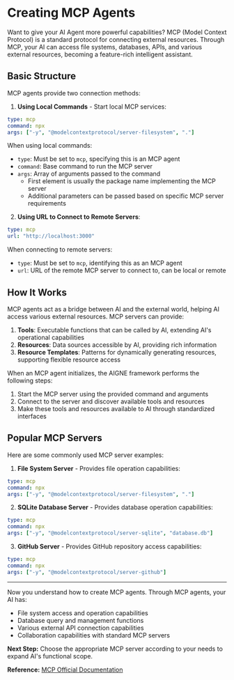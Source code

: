 # Creating MCP Agents

Want to give your AI Agent more powerful capabilities? MCP (Model Context Protocol) is a standard protocol for connecting external resources. Through MCP, your AI can access file systems, databases, APIs, and various external resources, becoming a feature-rich intelligent assistant.

## Basic Structure

MCP agents provide two connection methods:

1. **Using Local Commands** - Start local MCP services:

```yaml
type: mcp
command: npx
args: ["-y", "@modelcontextprotocol/server-filesystem", "."]
```

When using local commands:

* `type`: Must be set to `mcp`, specifying this is an MCP agent
* `command`: Base command to run the MCP server
* `args`: Array of arguments passed to the command
  * First element is usually the package name implementing the MCP server
  * Additional parameters can be passed based on specific MCP server requirements

2. **Using URL to Connect to Remote Servers**:

```yaml
type: mcp
url: "http://localhost:3000"
```

When connecting to remote servers:

* `type`: Must be set to `mcp`, identifying this as an MCP agent
* `url`: URL of the remote MCP server to connect to, can be local or remote

## How It Works

MCP agents act as a bridge between AI and the external world, helping AI access various external resources. MCP servers can provide:

1. **Tools**: Executable functions that can be called by AI, extending AI's operational capabilities
2. **Resources**: Data sources accessible by AI, providing rich information
3. **Resource Templates**: Patterns for dynamically generating resources, supporting flexible resource access

When an MCP agent initializes, the AIGNE framework performs the following steps:

1. Start the MCP server using the provided command and arguments
2. Connect to the server and discover available tools and resources
3. Make these tools and resources available to AI through standardized interfaces

## Popular MCP Servers

Here are some commonly used MCP server examples:

1. **File System Server** - Provides file operation capabilities:

```yaml
type: mcp
command: npx
args: ["-y", "@modelcontextprotocol/server-filesystem", "."]
```

2. **SQLite Database Server** - Provides database operation capabilities:

```yaml
type: mcp
command: npx
args: ["-y", "@modelcontextprotocol/server-sqlite", "database.db"]
```

3. **GitHub Server** - Provides GitHub repository access capabilities:

```yaml
type: mcp
command: npx
args: ["-y", "@modelcontextprotocol/server-github"]
```

***

Now you understand how to create MCP agents. Through MCP agents, your AI has:

* File system access and operation capabilities
* Database query and management functions
* Various external API connection capabilities
* Collaboration capabilities with standard MCP servers

**Next Step:** Choose the appropriate MCP server according to your needs to expand AI's functional scope.

**Reference:** [MCP Official Documentation](https://modelcontextprotocol.io)
